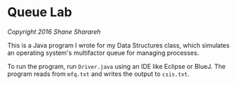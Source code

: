 # Queue Lab
*Copyright 2016 Shane Sharareh*

This is a Java program I wrote for my Data Structures class, which simulates an operating system's multifactor queue for managing processes.

To run the program, run `Driver.java` using an IDE like Eclipse or BlueJ. The program reads from `mfq.txt` and writes the output to `csis.txt`.
